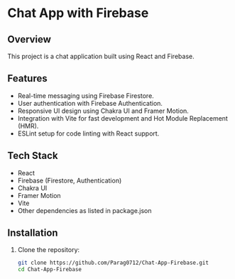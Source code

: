 # Chat App with Firebase

## Overview

This project is a chat application built using React and Firebase.

## Features

- Real-time messaging using Firebase Firestore.
- User authentication with Firebase Authentication.
- Responsive UI design using Chakra UI and Framer Motion.
- Integration with Vite for fast development and Hot Module Replacement (HMR).
- ESLint setup for code linting with React support.

## Tech Stack

- React
- Firebase (Firestore, Authentication)
- Chakra UI
- Framer Motion
- Vite
- Other dependencies as listed in package.json

## Installation

1. Clone the repository:

   ```bash
   git clone https://github.com/Parag0712/Chat-App-Firebase.git
   cd Chat-App-Firebase
